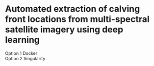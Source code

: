 # Automated extraction of calving front locations from multi-spectral satellite imagery using deep learning

Option 1 Docker  
Option 2 Singularity

